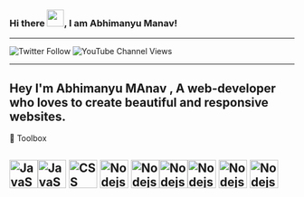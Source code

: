 ### Hi there <img src="https://raw.githubusercontent.com/MartinHeinz/MartinHeinz/master/wave.gif" width="30px">, I am Abhimanyu Manav!
---
<!--  sdc sdmpc mfsdkl mfm -->
<img alt="Twitter Follow" src="https://img.shields.io/twitter/follow/AbhimanyuManav?style=social">  <img alt="YouTube Channel Views" 
src="https://img.shields.io/youtube/channel/views/UCBLAJaZ2HzChzsrwP5k7JIg?style=social">

---

Hey I'm Abhimanyu MAnav ,  A web-developer who loves to create beautiful and responsive websites.
---


🧰 Toolbox

<img src="https://cdn.worldvectorlogo.com/logos/html5.svg" alt="JavaScript Logo" width="50" height="50"/><img src="https://cdn.worldvectorlogo.com/logos/javascript.svg" alt="JavaScript Logo" width="50" height="50"/> <img src="https://cdn.worldvectorlogo.com/logos/css3.svg" alt="CSS Logo" width="50" height="50"/> <img src="https://cdn.worldvectorlogo.com/logos/nodejs.svg" alt="Nodejs Logo" width="50" height="50"/> <img src="https://cdn.worldvectorlogo.com/logos/bootstrap-4.svg" alt="Nodejs Logo" width="50" height="50"/><img src="https://cdn.worldvectorlogo.com/logos/git.svg" alt="Nodejs Logo" width="50" height="50"/><img src="https://cdn.worldvectorlogo.com/logos/github-icon.svg" alt="Nodejs Logo" width="50" height="50"/> <img src="https://cdn.worldvectorlogo.com/logos/visual-studio-code-1.svg" alt="Nodejs Logo" width="50" height="50"/> <img src="https://cdn.worldvectorlogo.com/logos/java-4.svg" alt="Nodejs Logo" width="50" height="50"/>
---

 <!--
**veerabhimanyu/veerabhimanyu** is a ✨ _special_ ✨ repository because its `README.md` (this file) appears on your GitHub profile.

Here are some ideas to get you started:

- 🔭 I’m currently working on ...
- 🌱 I’m currently learning ...
- 👯 I’m looking to collaborate on ...
- 🤔 I’m looking for help with ...
- 💬 Ask me about ...
- 📫 How to reach me: ...
- 😄 Pronouns: ...
- ⚡ Fun fact: ...
-->

